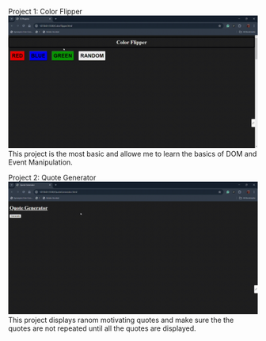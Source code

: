Project 1: Color Flipper
![Alt Text](https://github.com/REBEL-OSUDA/JS-Mini-Projects/blob/main/JS%20Projects%20-%20Google%20Chrome%202024-10-02%2021-54-27.gif)
This project is the most basic and allowe me to learn the basics of DOM and Event Manipulation.

Project 2: Quote Generator
![Alt Text](https://github.com/REBEL-OSUDA/JS-Mini-Projects/blob/main/Quote%20Generator%20-%20Google%20Chrome%202024-10-03%2011-22-56.gif)
This project displays ranom motivating quotes and make sure the the quotes are not repeated until all the quotes are displayed.  

